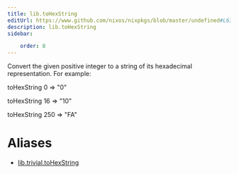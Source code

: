 ```yaml
---
title: lib.toHexString
editUrl: https://www.github.com/nixos/nixpkgs/blob/master/undefined#L632C17
description: lib.toHexString
sidebar:

    order: 8
---
```


Convert the given positive integer to a string of its hexadecimal
representation. For example:

toHexString 0 => "0"

toHexString 16 => "10"

toHexString 250 => "FA"


# Aliases

- [lib.trivial.toHexString](/nix-doc-comments/reference/lib/trivial/lib-trivial-tohexstring)


